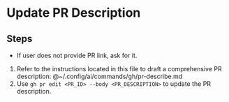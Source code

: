# Update PR Description

## Steps

- If user does not provide PR link, ask for it.

1. Refer to the instructions located in this file to draft a comprehensive PR description: @~/.config/ai/commands/gh/pr-describe.md
2. Use `gh pr edit <PR_ID> --body <PR_DESCRIPTION>` to update the PR description.
